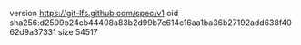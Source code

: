 version https://git-lfs.github.com/spec/v1
oid sha256:d2509b24cb44408a83b2d99b7c614c16aa1ba36b27192add638f4062d9a37331
size 54517
